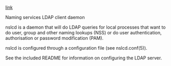 
[link](https://linux.die.net/man/8/nslcd)

Naming services LDAP client daemon

nslcd is a daemon that will do LDAP queries for local processes that want to do
user, group and other naming lookups (NSS) or do user authentication,
authorisation or password modification (PAM).

nslcd is configured through a configuration file (see nslcd.conf(5)).

See the included README for information on configuring the LDAP server.

